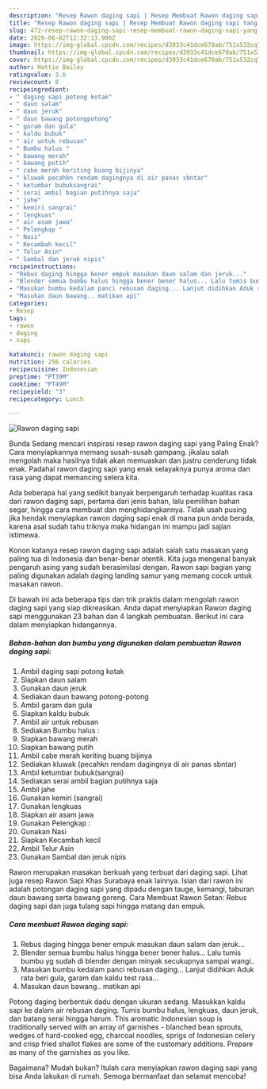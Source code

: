 ```yaml
---
description: "Resep Rawon daging sapi | Resep Membuat Rawon daging sapi Yang Sedap"
title: "Resep Rawon daging sapi | Resep Membuat Rawon daging sapi Yang Sedap"
slug: 472-resep-rawon-daging-sapi-resep-membuat-rawon-daging-sapi-yang-sedap
date: 2020-06-02T12:32:13.906Z
image: https://img-global.cpcdn.com/recipes/d3933c41dce670ab/751x532cq70/rawon-daging-sapi-foto-resep-utama.jpg
thumbnail: https://img-global.cpcdn.com/recipes/d3933c41dce670ab/751x532cq70/rawon-daging-sapi-foto-resep-utama.jpg
cover: https://img-global.cpcdn.com/recipes/d3933c41dce670ab/751x532cq70/rawon-daging-sapi-foto-resep-utama.jpg
author: Hattie Bailey
ratingvalue: 3.6
reviewcount: 8
recipeingredient:
- " daging sapi potong kotak"
- " daun salam"
- " daun jeruk"
- " daun bawang potongpotong"
- " garam dan gula"
- " kaldu bubuk"
- " air untuk rebusan"
- " Bumbu halus "
- " bawang merah"
- " bawang putih"
- " cabe merah keriting buang bijinya"
- " kluwak pecahkn rendam dagingnya di air panas sbntar"
- " ketumbar bubuksangrai"
- " serai ambil bagian putihnya saja"
- " jahe"
- " kemiri sangrai"
- " lengkuas"
- " air asam jawa"
- " Pelengkap "
- " Nasi"
- " Kecambah kecil"
- " Telur Asin"
- " Sambal dan jeruk nipis"
recipeinstructions:
- "Rebus daging hingga bener empuk masukan daun salam dan jeruk..."
- "Blender semua bumbu halus hingga bener bener halus... Lalu tumis bumbu yg sudah di blender dengan minyak secukupnya sampai wangi.."
- "Masukan bumbu kedalam panci rebusan daging... Lanjut didihkan Aduk rata beri gula, garam dan kaldu test rasa..."
- "Masukan daun bawang.. matikan api"
categories:
- Resep
tags:
- rawon
- daging
- sapi

katakunci: rawon daging sapi 
nutrition: 256 calories
recipecuisine: Indonesian
preptime: "PT39M"
cooktime: "PT49M"
recipeyield: "3"
recipecategory: Lunch

---
```



![Rawon daging sapi](https://img-global.cpcdn.com/recipes/d3933c41dce670ab/751x532cq70/rawon-daging-sapi-foto-resep-utama.jpg)

Bunda Sedang mencari inspirasi resep rawon daging sapi yang Paling Enak? Cara menyiapkannya memang susah-susah gampang. jikalau salah mengolah maka hasilnya tidak akan memuaskan dan justru cenderung tidak enak. Padahal rawon daging sapi yang enak selayaknya punya aroma dan rasa yang dapat memancing selera kita.

Ada beberapa hal yang sedikit banyak berpengaruh terhadap kualitas rasa dari rawon daging sapi, pertama dari jenis bahan, lalu pemilihan bahan segar, hingga cara membuat dan menghidangkannya. Tidak usah pusing jika hendak menyiapkan rawon daging sapi enak di mana pun anda berada, karena asal sudah tahu triknya maka hidangan ini mampu jadi sajian istimewa.

Konon katanya resep rawon daging sapi adalah salah satu masakan yang paling tua di Indonesia dan benar-benar otentik. Kita juga mengenal banyak pengaruh asing yang sudah berasimilasi dengan. Rawon sapi bagian yang paling digunakan adalah daging landing samur yang memang cocok untuk masakan rawon.


Di bawah ini ada beberapa tips dan trik praktis dalam mengolah rawon daging sapi yang siap dikreasikan. Anda dapat menyiapkan Rawon daging sapi menggunakan 23 bahan dan 4 langkah pembuatan. Berikut ini cara dalam menyiapkan hidangannya.

<!--inarticleads1-->

##### Bahan-bahan dan bumbu yang digunakan dalam pembuatan Rawon daging sapi:

1. Ambil  daging sapi potong kotak
1. Siapkan  daun salam
1. Gunakan  daun jeruk
1. Sediakan  daun bawang potong-potong
1. Ambil  garam dan gula
1. Siapkan  kaldu bubuk
1. Ambil  air untuk rebusan
1. Sediakan  Bumbu halus :
1. Siapkan  bawang merah
1. Siapkan  bawang putih
1. Ambil  cabe merah keriting buang bijinya
1. Sediakan  kluwak (pecahkn rendam dagingnya di air panas sbntar)
1. Ambil  ketumbar bubuk(sangrai)
1. Sediakan  serai ambil bagian putihnya saja
1. Ambil  jahe
1. Gunakan  kemiri (sangrai)
1. Gunakan  lengkuas
1. Siapkan  air asam jawa
1. Gunakan  Pelengkap :
1. Gunakan  Nasi
1. Siapkan  Kecambah kecil
1. Ambil  Telur Asin
1. Gunakan  Sambal dan jeruk nipis


Rawon merupakan masakan berkuah yang terbuat dari daging sapi. Lihat juga resep Rawon Sapi Khas Surabaya enak lainnya. Isian dari rawon ini adalah potongan daging sapi yang dipadu dengan tauge, kemangi, taburan daun bawang serta bawang goreng. Cara Membuat Rawon Setan: Rebus daging sapi dan juga tulang sapi hingga matang dan empuk. 

<!--inarticleads2-->

##### Cara membuat Rawon daging sapi:

1. Rebus daging hingga bener empuk masukan daun salam dan jeruk...
1. Blender semua bumbu halus hingga bener bener halus... Lalu tumis bumbu yg sudah di blender dengan minyak secukupnya sampai wangi..
1. Masukan bumbu kedalam panci rebusan daging... Lanjut didihkan Aduk rata beri gula, garam dan kaldu test rasa...
1. Masukan daun bawang.. matikan api


Potong daging berbentuk dadu dengan ukuran sedang. Masukkan kaldu sapi ke dalam air rebusan daging. Tumis bumbu halus, lengkuas, daun jeruk, dan batang serai hingga harum. This aromatic Indonesian soup is traditionally served with an array of garnishes - blanched bean sprouts, wedges of hard-cooked egg, charcoal noodles, sprigs of Indonesian celery and crisp fried shallot flakes are some of the customary additions. Prepare as many of the garnishes as you like. 

Bagaimana? Mudah bukan? Itulah cara menyiapkan rawon daging sapi yang bisa Anda lakukan di rumah. Semoga bermanfaat dan selamat mencoba!
